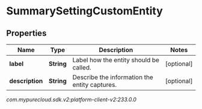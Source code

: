 # SummarySettingCustomEntity


## Properties

| Name | Type | Description | Notes |
| ------------ | ------------- | ------------- | ------------- |
| **label** | **String** | Label how the entity should be called. |  [optional] |
| **description** | **String** | Describe the information the entity captures. |  [optional] |




_com.mypurecloud.sdk.v2:platform-client-v2:233.0.0_

